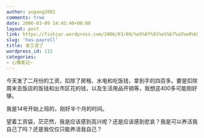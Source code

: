 ```yaml
---
author: yugang2002
comments: true
date: 2006-03-09 14:45:40+00:00
layout: post
link: https://fishjar.wordpress.com/2006/03/09/%e5%8f%91%e5%b7%a5%e8%b5%84%e4%ba%86/
slug: 'has-payroll'
title: 发工资了
wordpress_id: 112
categories:
- 心情笔记~
---
```


今天发了二月份的工资，扣除了房租、水电和吃饭钱，拿到手的四百多。要是扣除周末去饭店的饭钱和出市区花的钱，以及生活用品开销等，我想这400多可能刚好够。




我是14号开始上班的，刚好半个月的时间。




望着工资袋，茫茫然，我是应该感到高兴呢？还是应该感到悲哀？我是可以养活我自己了吗？还是我仅仅只能养活我自己？
